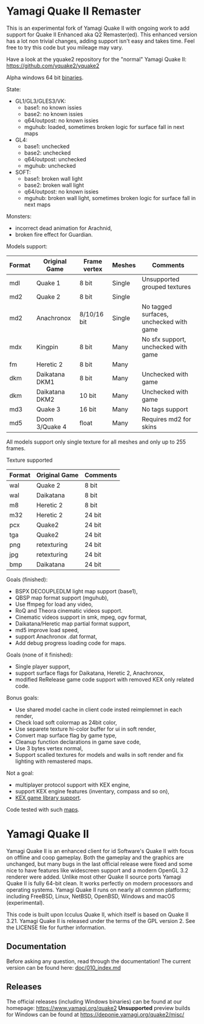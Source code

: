 # Yamagi Quake II Remaster

This is an experimental fork of Yamagi Quake II with ongoing work to add
support for Quake II Enhanced aka Q2 Remaster(ed). This enhanced version
has a lot non trivial changes, adding support isn't easy and takes time.
Feel free to try this code but you mileage may vary.

Have a look at the yquake2 repository for the "normal" Yamagi Quake II:
https://github.com/yquake2/yquake2

Alpha windows 64 bit [binaries](https://github.com/yquake2/yquake2remaster/releases).

State:
 * GL1/GL3/GLES3/VK:
   * base1: no known issies
   * base2: no known issies
   * q64/outpost: no known issies
   * mguhub: loaded, sometimes broken logic for surface fall in next maps
 * GL4:
   * base1: unchecked
   * base2: unchecked
   * q64/outpost: unchecked
   * mguhub: unchecked
 * SOFT:
   * base1: broken wall light
   * base2: broken wall light
   * q64/outpost: no known issies
   * mguhub: broken wall light, sometimes broken logic for surface fall in next maps

Monsters:
  * incorrect dead animation for Arachnid,
  * broken fire effect for Guardian.

Models support:

| Format | Original Game   | Frame vertex | Meshes | Comments                                |
| ------ | --------------- | ------------ | ------ | --------------------------------------- |
| mdl    | Quake 1         | 8 bit        | Single | Unsupported grouped textures            |
| md2    | Quake 2         | 8 bit        | Single |                                         |
| md2    | Anachronox      | 8/10/16 bit  | Single | No tagged surfaces, unchecked with game |
| mdx    | Kingpin         | 8 bit        | Many   | No sfx support, unchecked with game     |
| fm     | Heretic 2       | 8 bit        | Many   |                                         |
| dkm    | Daikatana DKM1  | 8 bit        | Many   | Unchecked with game                     |
| dkm    | Daikatana DKM2  | 10 bit       | Many   | Unchecked with game                     |
| md3    | Quake 3         | 16 bit       | Many   | No tags support                         |
| md5    | Doom 3/Quake 4  | float        | Many   | Requires md2 for skins                  |

All models support only single texture for all meshes and only up to 255 frames.

Texture supported

| Format | Original Game  | Comments |
| ------ | -------------- | -------- |
| wal    | Quake 2        | 8 bit    |
| wal    | Daikatana      | 8 bit    |
| m8     | Heretic 2      | 8 bit    |
| m32    | Heretic 2      | 24 bit   |
| pcx    | Quake2         | 24 bit   |
| tga    | Quake2         | 24 bit   |
| png    | retexturing    | 24 bit   |
| jpg    | retexturing    | 24 bit   |
| bmp    | Daikatana      | 24 bit   |

Goals (finished):
  * BSPX DECOUPLEDLM light map support (base1),
  * QBSP map format support (mguhub),
  * Use ffmpeg for load any video,
  * RoQ and Theora cinematic videos support.
  * Cinematic videos support in smk, mpeg, ogv format,
  * Daikatana/Heretic map partial format support,
  * md5 improve load speed,
  * support Anachronox .dat format,
  * Add debug progress loading code for maps.


Goals (none of it finished):

  * Single player support,
  * support surface flags for Daikatana, Heretic 2, Anachronox,
  * modified ReRelease game code support with removed KEX only related code.

Bonus goals:
  * Use shared model cache in client code insted reimplemnet in each render,
  * Check load soft colormap as 24bit color,
  * Use separete texture hi-color buffer for ui in soft render,
  * Convert map surface flag by game type,
  * Cleanup function declarations in game save code,
  * Use 3 bytes vertex normal,
  * Support scalled textures for models and walls in soft render and fix
    lighting with remastered maps.

Not a goal:
  * multiplayer protocol support with KEX engine,
  * support KEX engine features (inventary, compass and so on),
  * [KEX game library support](https://github.com/id-Software/quake2-rerelease-dll).

Code tested with such [maps](doc/100_tested_maps.md).

# Yamagi Quake II


Yamagi Quake II is an enhanced client for id Software's Quake
II with focus on offline and coop gameplay. Both the gameplay and the graphics
are unchanged, but many bugs in the last official release were fixed and some
nice to have features like widescreen support and a modern OpenGL 3.2 renderer
were added. Unlike most other Quake II source ports Yamagi Quake II is fully 64-bit
clean. It works perfectly on modern processors and operating systems. Yamagi
Quake II runs on nearly all common platforms; including FreeBSD, Linux, NetBSD,
OpenBSD, Windows and macOS (experimental).

This code is built upon Icculus Quake II, which itself is based on Quake II
3.21. Yamagi Quake II is released under the terms of the GPL version 2. See the
LICENSE file for further information.

## Documentation

Before asking any question, read through the documentation! The current
version can be found here: [doc/010_index.md](doc/010_index.md)

## Releases

The official releases (including Windows binaries) can be found at our
homepage: https://www.yamagi.org/quake2
**Unsupported** preview builds for Windows can be found at
https://deponie.yamagi.org/quake2/misc/
